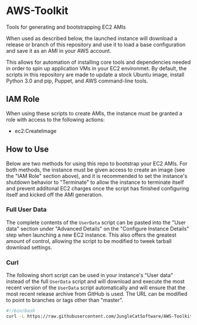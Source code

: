 # AWS-Toolkit
Tools for generating and bootstrapping EC2 AMIs

When used as described below, the launched instance will download a
release or branch of this repository and use it to load a base
configuration and save it as an AMI in your AWS account.

This allows for automation of installing core tools and dependencies
needed in order to spin up application VMs in your EC2 environmet. By
default, the scripts in this repository are made to update a stock
Ubuntu image, install Python 3.0 and pip, Puppet, and AWS command-line
tools.

## IAM Role
When using these scripts to create AMIs, the instance must be granted
a role with access to the following actions:

- ec2:CreateImage

## How to Use
Below are two methods for using this repo to bootstrap your EC2 AMIs.
For both methods, the instance must be given access to create an image
(see the "IAM Role" section above), and it is recommended to set the
instance's shutdown behavior to "Terminate" to allow the instance to
terminate itself and prevent additonal EC2 charges once the script
has finished configuring itself and kicked off the AMI generation.

### Full User Data
The complete contents of the `UserData` script can be pasted into the
"User data" section under "Advanced Details" on the "Configure
Instance Details" step when launching a new EC2 instance. This also
offers the greatest amount of control, allowing the script to be
modified to tweek tarball download settings.

### Curl
The following short script can be used in your instance's "User data"
instead of the full `UserData` script and will download and execute
the most recent version of the `UserData` script automatically and
will ensure that the most recent release archive from GitHub is used.
The URL can be modified to point to branches or tags other than
"master".

```bash
#!/bin/bash
curl -L https://raw.githubusercontent.com/JungleCatSoftware/AWS-Toolkit/master/UserData | /bin/bash
```
